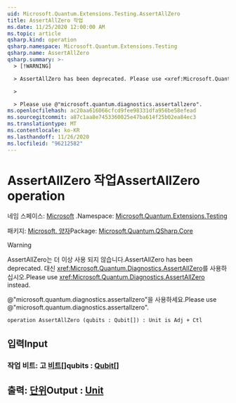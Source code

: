 ```yaml
---
uid: Microsoft.Quantum.Extensions.Testing.AssertAllZero
title: AssertAllZero 작업
ms.date: 11/25/2020 12:00:00 AM
ms.topic: article
qsharp.kind: operation
qsharp.namespace: Microsoft.Quantum.Extensions.Testing
qsharp.name: AssertAllZero
qsharp.summary: >-
  > [!WARNING]

  > AssertAllZero has been deprecated. Please use <xref:Microsoft.Quantum.Diagnostics.AssertAllZero> instead.

  >

  > Please use @"microsoft.quantum.diagnostics.assertallzero".
ms.openlocfilehash: ac20aa616066cfcd9fee98331dfa956be58efead
ms.sourcegitcommit: a87c1aa8e7453360025e47ba614f25b02ea84ec3
ms.translationtype: MT
ms.contentlocale: ko-KR
ms.lasthandoff: 11/26/2020
ms.locfileid: "96212582"
---
```

# <a name="assertallzero-operation"></a><span data-ttu-id="4220b-102">AssertAllZero 작업</span><span class="sxs-lookup"><span data-stu-id="4220b-102">AssertAllZero operation</span></span>

<span data-ttu-id="4220b-103">네임 스페이스: [Microsoft](xref:Microsoft.Quantum.Extensions.Testing) .</span><span class="sxs-lookup"><span data-stu-id="4220b-103">Namespace: [Microsoft.Quantum.Extensions.Testing](xref:Microsoft.Quantum.Extensions.Testing)</span></span>

<span data-ttu-id="4220b-104">패키지: [Microsoft. 양자](https://nuget.org/packages/Microsoft.Quantum.QSharp.Core)</span><span class="sxs-lookup"><span data-stu-id="4220b-104">Package: [Microsoft.Quantum.QSharp.Core](https://nuget.org/packages/Microsoft.Quantum.QSharp.Core)</span></span>


> [!WARNING]
> <span data-ttu-id="4220b-105">AssertAllZero는 더 이상 사용 되지 않습니다.</span><span class="sxs-lookup"><span data-stu-id="4220b-105">AssertAllZero has been deprecated.</span></span> <span data-ttu-id="4220b-106">대신 <xref:Microsoft.Quantum.Diagnostics.AssertAllZero>를 사용하십시오.</span><span class="sxs-lookup"><span data-stu-id="4220b-106">Please use <xref:Microsoft.Quantum.Diagnostics.AssertAllZero> instead.</span></span>
>
> <span data-ttu-id="4220b-107">@"microsoft.quantum.diagnostics.assertallzero"을 사용하세요.</span><span class="sxs-lookup"><span data-stu-id="4220b-107">Please use @"microsoft.quantum.diagnostics.assertallzero".</span></span>



```qsharp
operation AssertAllZero (qubits : Qubit[]) : Unit is Adj + Ctl
```


## <a name="input"></a><span data-ttu-id="4220b-108">입력</span><span class="sxs-lookup"><span data-stu-id="4220b-108">Input</span></span>

### <a name="qubits--qubit"></a><span data-ttu-id="4220b-109">작업 비트: 고 [비트](xref:microsoft.quantum.lang-ref.qubit)[]</span><span class="sxs-lookup"><span data-stu-id="4220b-109">qubits : [Qubit](xref:microsoft.quantum.lang-ref.qubit)[]</span></span>





## <a name="output--unit"></a><span data-ttu-id="4220b-110">출력: [단위](xref:microsoft.quantum.lang-ref.unit)</span><span class="sxs-lookup"><span data-stu-id="4220b-110">Output : [Unit](xref:microsoft.quantum.lang-ref.unit)</span></span>

